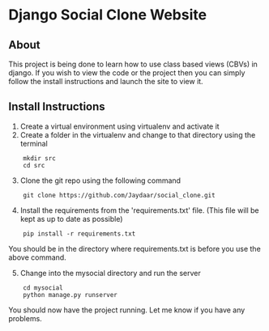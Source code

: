 # Django Social Clone Website

## About

This project is being done to learn how to use class based views (CBVs) in django. If you wish to view the code or the project then you can simply follow the install instructions and launch the site to view it.

## Install Instructions

1. Create a virtual environment using virtualenv and activate it
2. Create a folder in the virtualenv and change to that directory using the terminal
```
    mkdir src
    cd src
```
3. Clone the git repo using the following command
```
    git clone https://github.com/Jaydaar/social_clone.git
```
4. Install the requirements from the 'requirements.txt' file. (This file will be kept as up to date as possible)
```
    pip install -r requirements.txt
```
You should be in the directory where requirements.txt is before you use the above command.

5. Change into the mysocial directory and run the server
```
    cd mysocial
    python manage.py runserver
```

You should now have the project running. Let me know if you have any problems.
